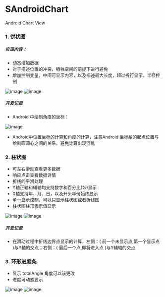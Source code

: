 # SAndroidChart
Android Chart View

### 1. 饼状图
##### 实现内容：
- 动态增加数据
- 对于描述位置的冲突，牺牲空间的前提下进行避免
- 增加控制变量，中间可显示内容，以及描述最大长度，超过折行显示。半径控制

![image](https://img2018.cnblogs.com/blog/709594/202001/709594-20200121093816711-1778321946.jpg)
![image](https://img2018.cnblogs.com/blog/709594/202001/709594-20200121093834855-266382579.jpg)

##### 开发记录
- Android 中绘制角度的坐标：

![image](https://img2018.cnblogs.com/blog/709594/202001/709594-20200121101935463-355770924.png)

- Android中位置坐标的计算和角度的计算，注意Android 坐标系的起点位置与绘制圆圆心之间的关系。避免计算出现混乱

### 2. 柱状图
- 可左右滑动查看更多数据
- 响应点击查看数据详情
- 折线的平滑处理
- Y轴正轴和辅轴均支持数字和百分比(%)显示
- X轴支持年、月、日，以及开头年份始终显示
- 单一显示控制，可以只显示柱状图或者折线图
- 柱状图柱顶表示值显示

![image](https://img2018.cnblogs.com/common/709594/202002/709594-20200220111212282-1509670776.jpg)
![image](https://img2018.cnblogs.com/common/709594/202002/709594-20200220111227791-500890208.jpg)

##### 开发记录
- 在滑动过程中折线边界点显示的计算，左侧：( 前一个未显示点,第一个显示点 )与Y轴的交点；右侧：( 最后一个点,即将进入点 )与Y辅轴的交点

### 3. 环形进度条
- 显示 totalAngle 角度可以该更改
- 进度可动态显示

![image](https://img2018.cnblogs.com/common/709594/202002/709594-20200220120716156-448096233.jpg)
![image](https://img2018.cnblogs.com/common/709594/202002/709594-20200220120726644-1259990663.jpg)
